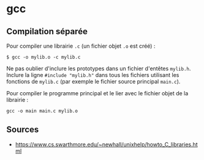 gcc
===

## Compilation séparée

Pour compiler une librairie `.c` (un fichier objet `.o` est créé) :
```
$ gcc -o mylib.o -c mylib.c
```

Ne pas oublier d'inclure les prototypes dans un fichier d'entêtes `mylib.h`.
Inclure la ligne `#include "mylib.h"` dans tous les fichiers utilisant les
fonctions de `mylib.c` (par exemple le fichier source principal `main.c`).

Pour compiler le programme principal et le lier avec le fichier objet de la
librairie :  
```
gcc -o main main.c mylib.o
```


## Sources

* <https://www.cs.swarthmore.edu/~newhall/unixhelp/howto_C_libraries.html>
